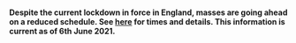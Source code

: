 #### Despite the current lockdown in force in England, masses are going ahead on a reduced schedule. See [here](../pages/masstimes.htm?refresh=y) for times and details. This information is current as of 6th June 2021.